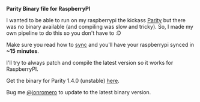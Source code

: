 **Parity Binary file for RaspberryPI**

I wanted to be able to run on my raspberrypi the kickass [Parity](https://ethcore.io/parity.html) but there was no binary available (and compiling was slow and tricky). 
So, I made my own pipeline to do this so you don't have to :D

Make sure you read how to [sync](https://github.com/ethcore/parity/wiki/Getting-Synced) and you'll have your raspberrypi synced in **~15 minutes**.

I'll try to always patch and compile the latest version so it works for RaspberryPI.

Get the binary for Parity 1.4.0 (unstable) [here](https://dl.dropboxusercontent.com/u/757245/parity).

Bug me [@jonromero](http://twitter.com/jonromero) to update to the latest binary version. 
